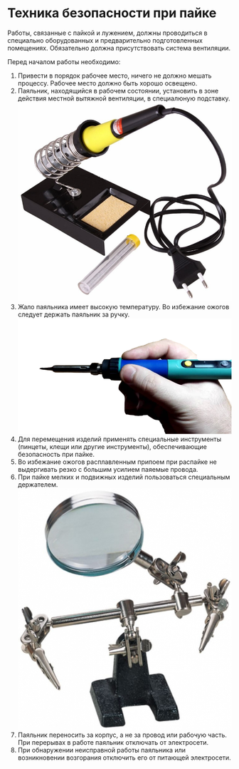 Техника безопасности при пайке
==============================
  Работы, связанные с пайкой и лужением, должны проводиться в специально оборудованных и предварительно подготовленных помещениях. Обязательно должна присутствовать система вентиляции. 

Перед началом работы необходимо: 
1. Привести в порядок рабочее место, ничего не должно мешать процессу. Рабочее место должно быть хорошо освещено.
2. Паяльник, находящийся в рабочем состоянии, установить в зоне действия местной вытяжной вентиляции, в специалюную подставку.
![stand](../img/stand.jpg)
3. Жало паяльника имеет высокую температуру. Во избежание ожогов следует держать паяльник за ручку. 
![keep](../img/keep.png)
4. Для перемещения изделий применять специальные инструменты (пинцеты, клещи или другие инструменты), обеспечивающие безопасность при пайке. 
5. Во избежание ожогов расплавленным припоем при распайке не выдергивать резко с большим усилием паяемые провода. 
6. При пайке мелких и подвижных изделий пользоваться специальным держателем. 
![helphand](../img/helphand.jpg)
7. Паяльник переносить за корпус, а не за провод или рабочую часть. При перерывах в работе паяльник отключать от электросети. 
8. При обнаружении неисправной работы паяльника или возникновении возгорания отключить его от питающей электросети.
